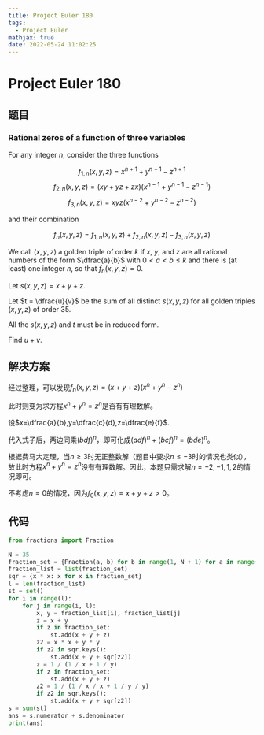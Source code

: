 ```yaml
---
title: Project Euler 180
tags:
  - Project Euler
mathjax: true
date: 2022-05-24 11:02:25
---
```


<escape><!-- more --></escape>

# Project Euler 180

## 题目

### Rational zeros of a function of three variables

For any integer $n$, consider the three functions

$$f_{1,n}(x,y,z)=x^{n+1}+y^{n+1}-z^{n+1}$$
$$f_{2,n}(x,y,z)=(xy+yz+zx)(x^{n-1}+y^{n-1}-z^{n-1})$$
$$f_{3,n}(x,y,z)=xyz(x^{n-2}+y^{n-2}-z^{n-2})$$

and their combination

$$f_n(x,y,z)=f_{1,n}(x,y,z)+f_{2,n}(x,y,z)-f_{3,n}(x,y,z)$$

We call $(x,y,z)$ a golden triple of order $k$ if $x$, $y$, and $z$ are all rational numbers of the form $\dfrac{a}{b}$ with $0 <a < b \le k$ and there is (at least) one integer $n$, so that $f_n(x,y,z) = 0$.

Let $s(x,y,z) = x + y + z$.

Let $t = \dfrac{u}{v}$ be the sum of all distinct $s(x,y,z)$ for all golden triples $(x,y,z)$ of order $35$.

All the $s(x,y,z)$ and $t$ must be in reduced form.

Find $u + v$.

## 解决方案

经过整理，可以发现$f_n(x,y,z)=(x+y+z)(x^n+y^n-z^n)$

此时则变为求方程$x^n+y^n=z^n$是否有有理数解。

设$x=\dfrac{a}{b},y=\dfrac{c}{d},z=\dfrac{e}{f}$.

代入式子后，两边同乘$(bdf)^n$，即可化成$(adf)^n+(bcf)^n=(bde)^n$。

根据费马大定理，当$n\ge3$时无正整数解（题目中要求$n\le-3$时的情况也类似），故此时方程$x^n+y^n=z^n$没有有理数解。因此，本题只需求解$n=-2,-1,1,2$的情况即可。

不考虑$n=0$的情况，因为$f_0(x,y,z)=x+y+z>0$。

## 代码

```py
from fractions import Fraction

N = 35
fraction_set = {Fraction(a, b) for b in range(1, N + 1) for a in range(1, b)}
fraction_list = list(fraction_set)
sqr = {x * x: x for x in fraction_set}
l = len(fraction_list)
st = set()
for i in range(l):
    for j in range(i, l):
        x, y = fraction_list[i], fraction_list[j]
        z = x + y
        if z in fraction_set:
            st.add(x + y + z)
        z2 = x * x + y * y
        if z2 in sqr.keys():
            st.add(x + y + sqr[z2])
        z = 1 / (1 / x + 1 / y)
        if z in fraction_set:
            st.add(x + y + z)
        z2 = 1 / (1 / x / x + 1 / y / y)
        if z2 in sqr.keys():
            st.add(x + y + sqr[z2])
s = sum(st)
ans = s.numerator + s.denominator
print(ans)

```
